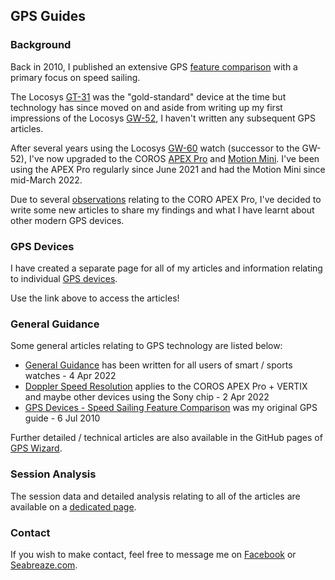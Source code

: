 ## GPS Guides

### Background

Back in 2010, I published an extensive GPS [feature comparison](devices/feature-comparison.pdf) with a primary focus on speed sailing.

The Locosys [GT-31](devices/locosys/gt-31/README.md) was the "gold-standard" device at the time but technology has since moved on and aside from writing up my first impressions of the Locosys [GW-52](devices/locosys/gw-52/README.md), I haven't written any subsequent GPS articles.

After several years using the Locosys [GW-60](devices/locosys/gw-60/README.md) watch (successor to the GW-52), I've now upgraded to the COROS [APEX Pro](devices/coros/apex-pro/README.md) and [Motion Mini](devices/motion/mini/README.md). I've been using the APEX Pro regularly since June 2021 and had the Motion Mini since mid-March 2022.

Due to several [observations](devices/coros/data-issues.md) relating to the CORO APEX Pro, I've decided to write some new articles to share my findings and what I have learnt about other modern GPS devices.



### GPS Devices

I have created a separate page for all of my articles and information relating to individual [GPS devices](devices/README.md).

Use the link above to access the articles!



### General Guidance

Some general articles relating to GPS technology are listed below:

- [General Guidance](guidance.md) has been written for all users of smart / sports watches - 4 Apr 2022
- [Doppler Speed Resolution](devices/coros/apex-pro/speed-resolution.md) applies to the COROS APEX Pro + VERTIX and maybe other devices using the Sony chip - 2 Apr 2022
- [GPS Devices - Speed Sailing Feature Comparison](devices/feature-comparison.pdf) was my original GPS guide - 6 Jul 2010

Further detailed / technical articles are also available in the GitHub pages of [GPS Wizard](https://logiqx.github.io/gps-wizard/articles.html).



### Session Analysis

The session data and detailed analysis relating to all of the articles are available on a [dedicated page](sessions/README.md).



### Contact

If you wish to make contact, feel free to message me on [Facebook](https://www.facebook.com/michael.george.545) or [Seabreaze.com](https://www.seabreeze.com.au/Members/Profile/Details.aspx?member=K888).

